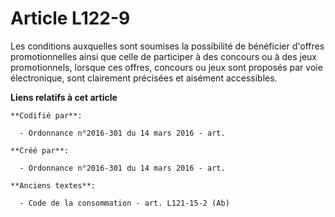 # Article L122-9

Les conditions auxquelles sont soumises la possibilité de bénéficier d'offres promotionnelles ainsi que celle de participer à
des concours ou à des jeux promotionnels, lorsque ces offres, concours ou jeux sont proposés par voie électronique, sont
clairement précisées et aisément accessibles.

**Liens relatifs à cet article**

	**Codifié par**:

	  - Ordonnance n°2016-301 du 14 mars 2016 - art.

	**Créé par**:

	  - Ordonnance n°2016-301 du 14 mars 2016 - art.

	**Anciens textes**:

	  - Code de la consommation - art. L121-15-2 (Ab)
